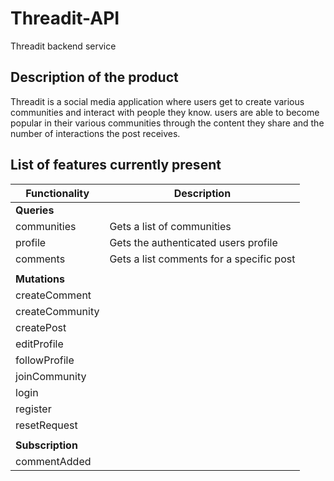 # Threadit-API
Threadit backend service

## Description of the product

Threadit is a social media application where users get to create various communities and
interact with people they know. users are able to become popular in their various communities
through the content they share and the number of interactions the post receives.

## List of features currently present


| Functionality   | Description                              |
|-----------------|------------------------------------------|
| **Queries**     |                                          |
| communities     | Gets a list of communities               |
| profile         | Gets the authenticated users profile     |
| comments        | Gets a list comments for a specific post |
|                 |                                          |
| **Mutations**   |                                          |
| createComment   |                                          |
| createCommunity |                                          |
| createPost      |                                          |
| editProfile     |                                          |
| followProfile   |                                          |
| joinCommunity   |                                          |
| login           |                                          |
| register        |                                          |
| resetRequest    |                                          |
|                 |                                          |
| **Subscription**|                                          |
|  commentAdded   |                                          |

